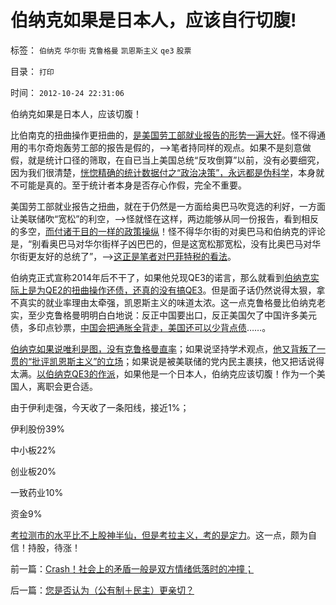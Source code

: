 # 伯纳克如果是日本人，应该自行切腹!

标签： `伯纳克` `华尔街` `克鲁格曼` `凯恩斯主义` `qe3` `股票` 

目录： `打印`

时间： `2012-10-24 22:31:06`

伯纳克如果是日本人，应该切腹！

比伯南克的扭曲操作更扭曲的，[是美国劳工部就业报告的形势一遍大好](../../../2012/9/10/共和党的金本位，奥巴马的就业报告.md)。怪不得通用的韦尔奇炮轰劳工部的报告是假的，——>笔者持同样的观点。如果不是刻意做假，就是统计口径的筛取，在自已当上美国总统“反攻倒算”以前，没有必要细究，因为我们很清楚，[恍惚精确的统计数据付之“政治决策”，永远都是伪科学](../../../2012/10/13/数学是严密的逻辑，逻辑是广义的数学.md)，本身就不可能是真的。至于统计者本身是否存心作假，完全不重要。

美国劳工部就业报告之扭曲，就在于仍然是一方面给奥巴马吹竞选的利好，一方面让美联储吹“宽松”的利空，——>怪就怪在这样，两边能够从同一份报告，看到相反的多空，[而付诸于目的一样的政策操纵](../../../2011/8/12/美联储QE-n都无关紧要.md)！怪不得华尔街的对奥巴马和伯纳克的评论是，“别看奥巴马对华尔街样子凶巴巴的，但是这宽松那宽松，没有比奥巴马对华尔街更友好的总统了”，——>[这正是笔者对巴菲特税的看法](../../../2011/10/16/美国仇富运动“富翁不能碰，打工仔收入个个平等”.md)。

伯纳克正式宣称2014年后不干了，如果他兑现QE3的诺言，那么就看到[伯纳克实际上是为QE2的扭曲操作还债，还真的没有搞QE3](../../../2012/9/19/OT与QE是异步等效.md)。但是面子话仍然说得太狠，拿不真实的就业率理由太牵强，凯恩斯主义的味道太浓。这一点克鲁格曼比伯纳克老实，至少克鲁格曼明明白白地说：反正中国要出口，反正美国欠了中国许多美元债，多印点钞票，[中国会把通胀全背走，美国还可以少背点债](../../../2007/11/26/中国以超出历史所有战争损失的代价背走了世界通胀.md)……。

[伯纳克如果说唯利是图，没有克鲁格曼直率](../../../2012/9/19/伯纳克的QE3是讲政治的宣传，不是讲经济学；.md)；如果说坚持学术观点，[他又背叛了一贯的“批评凯恩斯主义”的立场](../../../2012/9/16/埋葬凯恩斯主义！中国经济学家已经走在世界最前列.md)；如果说是被美联储的党内民主裹挟，他又把话说得太满。[以伯纳克QE3的作派](../../../2012/9/20/伯纳克QE3宣言是广场协议的步步进逼.md)，如果他是一个日本人，伯纳克应该切腹！作为一个美国人，离职会更合适。

由于伊利走强，今天收了一条阳线，接近1%；

伊利股份39%

中小板22%

创业板20%

一致药业10%

资金9%

[考拉测市的水平比不上股神半仙，但是考拉主义，考的是定力](../../../2012/10/23/股神半仙的职业季节性，为什么极似五毛？.md)。这一点，颇为自信！持股，待涨！



前一篇：[Crash！社会上的矛盾一般是双方情绪低落时的冲撞；](../../../2012/10/24/Crash！社会上的矛盾一般是双方情绪低落时的冲撞；.md)

后一篇：[您是否认为（公有制＋民主）更亲切？](../../../2012/10/25/您是否认为（公有制＋民主）更亲切？.md)